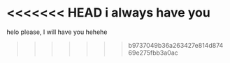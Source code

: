 <<<<<<< HEAD
i always have you
=======
helo please, I will have you hehehe
>>>>>>> b9737049b36a263427e814d87469e275fbb3a0ac
